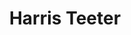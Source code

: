 ---
title: "Harris Teeter"
url: /wilmington/harris-teeter-south-college-road-2/
shop: supermarket
---